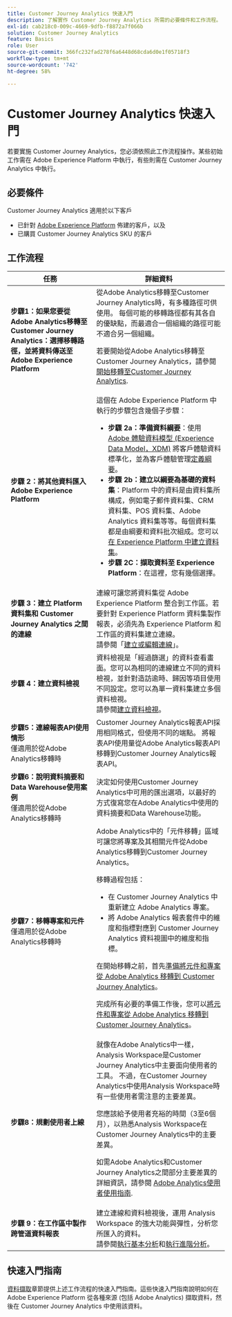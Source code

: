 ```yaml
---
title: Customer Journey Analytics 快速入門
description: 了解實作 Customer Journey Analytics 所需的必要條件和工作流程。
exl-id: cab218c0-009c-4669-9dfb-f8872a7f066b
solution: Customer Journey Analytics
feature: Basics
role: User
source-git-commit: 366fc232fad278f6a6448d68cda6d0e1f05718f3
workflow-type: tm+mt
source-wordcount: '742'
ht-degree: 58%

---
```


# Customer Journey Analytics 快速入門

若要實施 Customer Journey Analytics，您必須依照此工作流程操作。某些初始工作需在 Adobe Experience Platform 中執行，有些則需在 Customer Journey Analytics 中執行。

## 必要條件

Customer Journey Analytics 適用於以下客戶

* 已針對 [Adobe Experience Platform](https://www.adobe.com/tw/experience-platform.html) 佈建的客戶，以及
* 已購買 Customer Journey Analytics SKU 的客戶

## 工作流程

| 任務 | 詳細資料 |
| --- | --- |
| **步驟1：如果您要從Adobe Analytics移轉至Customer Journey Analytics：選擇移轉路徑，並將資料傳送至Adobe Experience Platform** | 從Adobe Analytics移轉至Customer Journey Analytics時，有多種路徑可供使用。 每個可能的移轉路徑都有其各自的優缺點，而最適合一個組織的路徑可能不適合另一個組織。 <p>若要開始從Adobe Analytics移轉至Customer Journey Analytics，請參閱 [開始移轉至Customer Journey Analytics](/help/getting-started/cja-migration/cja-migration-getstarted.md). <!-- [Utilizing Adobe Analytics report suite data in Customer Journey Analytics](/help/getting-started/aa-vs-cja/aa-data-in-cja.md) --> </p> |
| **步驟 2：將其他資料匯入 Adobe Experience Platform** | 這個在 Adobe Experience Platform 中執行的步驟包含幾個子步驟：<ul><li>**步驟 2a：準備資料綱要**：使用[Adobe 體驗資料模型 (Experience Data Model，XDM)](https://experienceleague.adobe.com/docs/experience-platform/xdm/home.html?lang=zh-Hant) 將客戶體驗資料標準化，並為客戶體驗管理[定義綱要](https://experienceleague.adobe.com/docs/experience-platform/xdm/tutorials/create-schema-ui.html?lang=zh-Hant)。</li><li>**步驟 2b：建立以綱要為基礎的資料集**：Platform 中的資料是由資料集所構成，例如電子郵件資料集、CRM 資料集、POS 資料集、Adobe Analytics 資料集等等。每個資料集都是由綱要和資料批次組成。您可以[在 Experience Platform 中建立資料集](https://experienceleague.adobe.com/docs/platform-learn/getting-started-for-data-architects-and-data-engineers/create-datasets.html?lang=zh-Hant)。</li><li>**步驟 2C：擷取資料至 Experience Platform**：在這裡，您有幾個選擇。</li></ul> |
| **步驟 3：建立 Platform 資料集和 Customer Journey Analytics 之間的連線** | 連線可讓您將資料集從 Adobe Experience Platform 整合到工作區。若要針對 Experience Platform 資料集製作報表，必須先為 Experience Platform 和工作區的資料集建立連線。<br>請參閱「[建立或編輯連線](/help/connections/create-connection.md)」。 |
| **步驟 4：建立資料檢視** | 資料檢視是「經過篩選」的資料查看畫面。您可以為相同的連線建立不同的資料檢視，並針對造訪逾時、歸因等項目使用不同設定。您可以為單一資料集建立多個資料檢視。<br>請參閱[建立資料檢視](/help/data-views/create-dataview.md)。 |
| **步驟5：連線報表API使用情形**</br>&#x200B;僅適用於從Adobe Analytics移轉時 | Customer Journey Analytics報表API採用相同格式，但使用不同的端點。 將報表API使用量從Adobe Analytics報表API移轉到Customer Journey Analytics報表API。 |
| **步驟6：說明資料摘要和Data Warehouse使用案例**</br>&#x200B;僅適用於從Adobe Analytics移轉時 | 決定如何使用Customer Journey Analytics中可用的匯出選項，以最好的方式復寫您在Adobe Analytics中使用的資料摘要和Data Warehouse功能。 <!-- link to docs Rob is creating --> |
| **步驟7：移轉專案和元件**</br>&#x200B;僅適用於從Adobe Analytics移轉時 | Adobe Analytics中的「元件移轉」區域可讓您將專案及其相關元件從Adobe Analytics移轉到Customer Journey Analytics。<p>移轉過程包括：</p><ul><li>在 Customer Journey Analytics 中重新建立 Adobe Analytics 專案。</li><li>將 Adobe Analytics 報表套件中的維度和指標對應到 Customer Journey Analytics 資料視圖中的維度和指標。</li></ul><p>在開始移轉之前，首先[準備將元件和專案從 Adobe Analytics 移轉到 Customer Journey Analytics](https://experienceleague.adobe.com/docs/analytics/admin/admin-tools/component-migration/prepare-component-migration.html)。</p><p>完成所有必要的準備工作後，您可以[將元件和專案從 Adobe Analytics 移轉到 Customer Journey Analytics](https://experienceleague.adobe.com/docs/analytics/admin/admin-tools/component-migration/component-migration.html)。</p> |
| **步驟8：規劃使用者上線** | 就像在Adobe Analytics中一樣，Analysis Workspace是Customer Journey Analytics中主要面向使用者的工具。 不過，在Customer Journey Analytics中使用Analysis Workspace時有一些使用者需注意的主要差異。<p>您應該給予使用者充裕的時間（3至6個月），以熟悉Analysis Workspace在Customer Journey Analytics中的主要差異。</p><p>如需Adobe Analytics和Customer Journey Analytics之間部分主要差異的詳細資訊，請參閱 [Adobe Analytics使用者使用指南](/help/getting-started/aa-to-cja-user.md).</p> |
| **步驟 9：在工作區中製作跨管道資料報表** | 建立連線和資料檢視後，運用 Analysis Workspace 的強大功能與彈性，分析您所匯入的資料。<br>請參閱[執行基本分析](/help/analysis-workspace/perform-basic-analysis.md)和[執行進階分析](/help/analysis-workspace/perform-adv-analysis.md)。 |

## 快速入門指南

[資料擷取](../data-ingestion/data-ingestion.md)章節提供上述工作流程的快速入門指南。這些快速入門指南說明如何在 Adobe Experience Platform 從各種來源 (包括 Adobe Analytics) 擷取資料，然後在 Customer Journey Analytics 中使用該資料。
